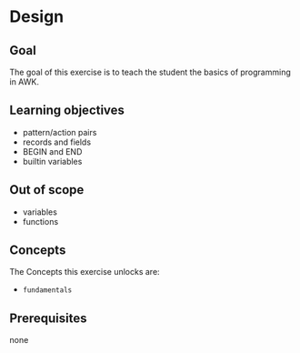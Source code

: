 # Design

## Goal

The goal of this exercise is to teach the student the basics of programming in AWK.

## Learning objectives

- pattern/action pairs
- records and fields
- BEGIN and END
- builtin variables

## Out of scope

- variables
- functions

## Concepts

The Concepts this exercise unlocks are:

- `fundamentals`

## Prerequisites

none
